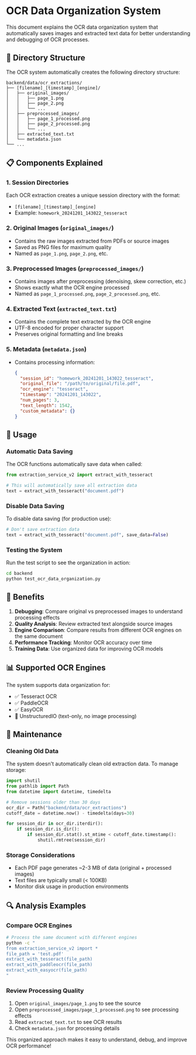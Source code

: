 # OCR Data Organization System

This document explains the OCR data organization system that automatically saves images and extracted text data for better understanding and debugging of OCR processes.

## 📁 Directory Structure

The OCR system automatically creates the following directory structure:

```
backend/data/ocr_extractions/
├── [filename]_[timestamp]_[engine]/
│   ├── original_images/
│   │   ├── page_1.png
│   │   ├── page_2.png
│   │   └── ...
│   ├── preprocessed_images/
│   │   ├── page_1_processed.png
│   │   ├── page_2_processed.png
│   │   └── ...
│   ├── extracted_text.txt
│   └── metadata.json
└── ...
```

## 📋 Components Explained

### 1. Session Directories
Each OCR extraction creates a unique session directory with the format:
- `[filename]_[timestamp]_[engine]`
- Example: `homework_20241201_143022_tesseract`

### 2. Original Images (`original_images/`)
- Contains the raw images extracted from PDFs or source images
- Saved as PNG files for maximum quality
- Named as `page_1.png`, `page_2.png`, etc.

### 3. Preprocessed Images (`preprocessed_images/`)
- Contains images after preprocessing (denoising, skew correction, etc.)
- Shows exactly what the OCR engine processed
- Named as `page_1_processed.png`, `page_2_processed.png`, etc.

### 4. Extracted Text (`extracted_text.txt`)
- Contains the complete text extracted by the OCR engine
- UTF-8 encoded for proper character support
- Preserves original formatting and line breaks

### 5. Metadata (`metadata.json`)
- Contains processing information:
  ```json
  {
    "session_id": "homework_20241201_143022_tesseract",
    "original_file": "/path/to/original/file.pdf",
    "ocr_engine": "tesseract",
    "timestamp": "20241201_143022",
    "num_pages": 3,
    "text_length": 1542,
    "custom_metadata": {}
  }
  ```

## 🔧 Usage

### Automatic Data Saving
The OCR functions automatically save data when called:

```python
from extraction_service_v2 import extract_with_tesseract

# This will automatically save all extraction data
text = extract_with_tesseract("document.pdf")
```

### Disable Data Saving
To disable data saving (for production use):

```python
# Don't save extraction data
text = extract_with_tesseract("document.pdf", save_data=False)
```

### Testing the System
Run the test script to see the organization in action:

```bash
cd backend
python test_ocr_data_organization.py
```

## 🎯 Benefits

1. **Debugging**: Compare original vs preprocessed images to understand processing effects
2. **Quality Analysis**: Review extracted text alongside source images
3. **Engine Comparison**: Compare results from different OCR engines on the same document
4. **Performance Tracking**: Monitor OCR accuracy over time
5. **Training Data**: Use organized data for improving OCR models

## 📊 Supported OCR Engines

The system supports data organization for:
- ✅ Tesseract OCR
- ✅ PaddleOCR
- ✅ EasyOCR
- 🔄 UnstructuredIO (text-only, no image processing)

## 🧹 Maintenance

### Cleaning Old Data
The system doesn't automatically clean old extraction data. To manage storage:

```python
import shutil
from pathlib import Path
from datetime import datetime, timedelta

# Remove sessions older than 30 days
ocr_dir = Path("backend/data/ocr_extractions")
cutoff_date = datetime.now() - timedelta(days=30)

for session_dir in ocr_dir.iterdir():
    if session_dir.is_dir():
        if session_dir.stat().st_mtime < cutoff_date.timestamp():
            shutil.rmtree(session_dir)
```

### Storage Considerations
- Each PDF page generates ~2-3 MB of data (original + processed images)
- Text files are typically small (< 100KB)
- Monitor disk usage in production environments

## 🔍 Analysis Examples

### Compare OCR Engines
```bash
# Process the same document with different engines
python -c "
from extraction_service_v2 import *
file_path = 'test.pdf'
extract_with_tesseract(file_path)
extract_with_paddleocr(file_path)
extract_with_easyocr(file_path)
"
```

### Review Processing Quality
1. Open `original_images/page_1.png` to see the source
2. Open `preprocessed_images/page_1_processed.png` to see processing effects
3. Read `extracted_text.txt` to see OCR results
4. Check `metadata.json` for processing details

This organized approach makes it easy to understand, debug, and improve OCR performance! 